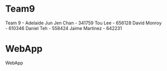 # Team9
Team 9 - Adelaide
Jun Jen Chan - 341759
Tou Lee - 656128
David Monroy - 610346
Daniel Teh - 558424
Jaime Martinez - 642231

# WebApp
WebApp
